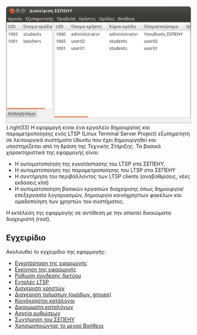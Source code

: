 ![Schscripts_first_screen.png](Schscripts_first_screen.png){.right33} Η εφαρμογή  είναι
ένα εργαλείο δημιουργίας και παραμετροποίησης ενός LTSP (Linux Terminal
Server Project) εξυπηρετητή σε λειτουργικά συστήματα Ubuntu που έχει
δημιουργηθεί και υποστηρίζεται από τη δράση της Τεχνικής Στήριξης.
Τα βασικά χαρακτηριστικά της εφαρμογής είναι:

  - Η αυτοματοποίηση της εγκατάστασης του LTSP στα ΣΕΠΕΗΥ,
  - Η αυτοματοποίηση της παραμετροποίησης του LTSP στα ΣΕΠΕΗΥ
  - Η συντήρηση του περιβάλλοντος των LTSP clients (αναβαθμίσεις, νέες
    εκδόσεις κλπ)
  - Η αυτοματοποίηση βασικών εργασιών διαχείρισης όπως
    δημιουργία/επεξεργασία λογαριασμών, δημιουργία
    κοινόχρηστων φακέλων και ομαδοποίηση των χρηστών του
    συστήματος.

Η εκτέλεση της εφαρμογής  σε αντίθεση με την  απαιτεί δικαιώματα
διαχειριστή (root).

## Εγχειρίδιο

Ακολουθεί το εγχειρίδιο της εφαρμογής:

  - [Εγκατάσταση της
    εφαρμογής](Εγκατάσταση.md)
  - [Εκκίνηση της
    εφαρμογής](Εκκίνηση_της_εφαρμογής.md)
  - [Ρύθμιση σύνδεσης
    δικτύου](Ρύθμιση_σύνδεσης_δικτύου.md)
  - [Εντολές LTSP](Εντολές_LTSP.md)
  - [Διαχείριση χρηστών](Χρήστες/index.md)
  - [Διαχείριση τμήματων (ομάδων,
    groups)](Τμήματα.md)
  - [Κοινόχρηστοι
    κατάλογοι](Κοινόχρηστοι_κατάλογοι.md)
  - [Δικαιώματα
    καταλόγων](Δικαιώματα_καταλόγων.md)
  - [Αρχεία ρυθμίσεων](Αρχεία_ρυθμίσεων.md)
  - [Συντήρηση του
    ΣΕΠΕΗΥ](Συντήρηση_ΣΕΠΕΗΥ.md)
  - [Χρησιμοποιώντας το μενού
    Βοήθεια](Βοήθεια.md)
